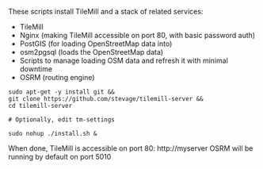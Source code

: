 These scripts install TileMill and a stack of related services:

* TileMill
* Nginx (making TileMill accessible on port 80, with basic password auth)
* PostGIS (for loading OpenStreetMap data into)
* osm2pgsql (loads the OpenStreetMap data)
* Scripts to manage loading OSM data and refresh it with minimal downtime
* OSRM (routing engine)

```
sudo apt-get -y install git &&
git clone https://github.com/stevage/tilemill-server &&
cd tilemill-server

# Optionally, edit tm-settings

sudo nohup ./install.sh &
```

When done, TileMill is accessible on port 80: http://myserver
OSRM will be running by default on port 5010

